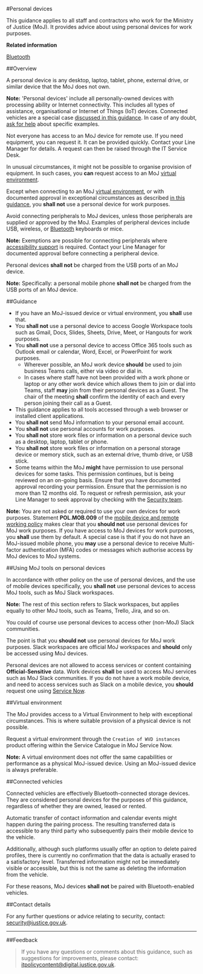 #Personal devices

This guidance applies to all staff and contractors who work for the Ministry of Justice (MoJ). It provides advice about using personal devices for work purposes.

**Related information**  


[Bluetooth](https://security-guidance.service.justice.gov.uk/bluetooth/)

##Overview

A personal device is any desktop, laptop, tablet, phone, external drive, or similar device that the MoJ does not own.

**Note:** 'Personal devices' include all personally-owned devices with processing ability or Internet connectivity. This includes all types of assistance, organisational or Internet of Things (IoT) devices. Connected vehicles are a special case [discussed in this guidance](#connected-vehicles). In case of any doubt, [ask for help](#contact-details) about specific examples.

Not everyone has access to an MoJ device for remote use. If you need equipment, you can request it. It can be provided quickly. Contact your Line Manager for details. A request can then be raised through the IT Service Desk.

In unusual circumstances, it might not be possible to organise provision of equipment. In such cases, you **can** request access to an MoJ [virtual environment](#virtual-environment).

Except when connecting to an MoJ [virtual environment](#virtual-environment), or with documented approval in exceptional circumstances as described [in this guidance](#guidance), you **shall not** use a personal device for work purposes.

Avoid connecting peripherals to MoJ devices, unless those peripherals are supplied or approved by the MoJ. Examples of peripheral devices include USB, wireless, or [Bluetooth](https://security-guidance.service.justice.gov.uk/bluetooth/) keyboards or mice.

**Note:** Exemptions are possible for connecting peripherals where [accessibility support](https://security-guidance.service.justice.gov.uk/bluetooth/#accessibility) is required. Contact your Line Manager for documented approval before connecting a peripheral device.

Personal devices **shall not** be charged from the USB ports of an MoJ device.

**Note:** Specifically: a personal mobile phone **shall not** be charged from the USB ports of an MoJ device.

##Guidance

* If you have an MoJ-issued device or virtual environment, you **shall** use that.
* You **shall not** use a personal device to access Google Workspace tools such as Gmail, Docs, Slides, Sheets, Drive, Meet, or Hangouts for work purposes.
* You **shall not** use a personal device to access Office 365 tools such as Outlook email or calendar, Word, Excel, or PowerPoint for work purposes.
    * Wherever possible, an MoJ work device **should** be used to join business Teams calls, either via video or dial in.
    * In cases where staff have not been provided with a work phone or laptop or any other work device which allows them to join or dial into Teams, staff **may** join from their personal devices as a Guest. The chair of the meeting **shall** confirm the identity of each and every person joining their call as a Guest.
* This guidance applies to all tools accessed through a web browser or installed client applications.
* You **shall not** send MoJ information to your personal email account.
* You **shall not** use personal accounts for work purposes.
* You **shall not** store work files or information on a personal device such as a desktop, laptop, tablet or phone.
* You **shall not** store work files or information on a personal storage device or memory stick, such as an external drive, thumb drive, or USB stick.
* Some teams within the MoJ **might** have permission to use personal devices for some tasks. This permission continues, but is being reviewed on an on-going basis. Ensure that you have documented approval recording your permission. Ensure that the permission is no more than 12 months old. To request or refresh permission, ask your Line Manager to seek approval by checking with the [Security team](mailto:security@justice.gov.uk).

**Note:** You are not asked or required to use your own devices for work purposes. Statement **POL.MOB.009** of the [mobile device and remote working policy](https://security-guidance.service.justice.gov.uk/mobile-device-and-remote-working-policy/#use-of-private-equipment) makes clear that you **should not** use personal devices for MoJ work purposes. If you have access to MoJ devices for work purposes, you **shall** use them by default. A special case is that if you do not have an MoJ-issued mobile phone, you **may** use a personal device to receive Multi-factor authentication (MFA) codes or messages which authorise access by MoJ devices to MoJ systems.

##Using MoJ tools on personal devices

In accordance with other policy on the use of personal devices, and the use of mobile devices specifically, you **shall not** use personal devices to access MoJ tools, such as MoJ Slack workspaces.

**Note:** The rest of this section refers to Slack workspaces, but applies equally to other MoJ tools, such as Teams, Trello, Jira, and so on.

You could of course use personal devices to access other (non-MoJ) Slack communities.

The point is that you **should not** use personal devices for MoJ work purposes. Slack workspaces are official MoJ workspaces and **should** only be accessed using MoJ devices.

Personal devices are not allowed to access services or content containing **Official-Sensitive** data. Work devices **shall** be used to access MoJ services such as MoJ Slack communities. If you do not have a work mobile device, and need to access services such as Slack on a mobile device, you **should** request one using [Service Now](https://mojprod.service-now.com/moj_sp/?id=home).

##Virtual environment

The MoJ provides access to a Virtual Environment to help with exceptional circumstances. This is where suitable provision of a physical device is not possible.

Request a virtual environment through the `Creation of WVD instances` product offering within the Service Catalogue in MoJ Service Now.

**Note:** A virtual environment does not offer the same capabilities or performance as a physical MoJ-issued device. Using an MoJ-issued device is always preferable.

##Connected vehicles

Connected vehicles are effectively Bluetooth-connected storage devices. They are considered personal devices for the purposes of this guidance, regardless of whether they are owned, leased or rented.

Automatic transfer of contact information and calendar events might happen during the pairing process. The resulting transferred data is accessible to any third party who subsequently pairs their mobile device to the vehicle.

Additionally, although such platforms usually offer an option to delete paired profiles, there is currently no confirmation that the data is actually erased to a satisfactory level. Transferred information might not be immediately visible or accessible, but this is not the same as deleting the information from the vehicle.

For these reasons, MoJ devices **shall not** be paired with Bluetooth-enabled vehicles.

##Contact details

For any further questions or advice relating to security, contact: [security@justice.gov.uk](mailto:security@justice.gov.uk).

---

##Feedback

> If you have any questions or comments about this guidance, such as suggestions for improvements, please contact: [itpolicycontent@digital.justice.gov.uk](mailto:itpolicycontent@digital.justice.gov.uk).

